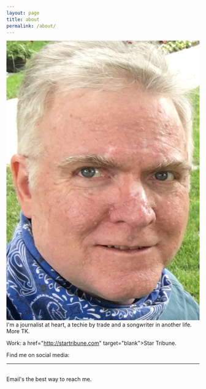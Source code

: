 ```yaml
---
layout: page
title: about
permalink: /about/
---
```


<img class="col one right" src="/img/prof_pic.jpg">

<br/>
I'm a journalist at heart, a techie by trade and a songwriter in another life. More TK.

Work: a href="http://startribune.com" target="blank">Star Tribune</a>.

Find me on social media:
<br/>
<hr/>
<br/>
<span class="contacticon center">
	<a href="mailto:barnes@startribune.com"><i class="fa fa-envelope-square"></i></a>
	<a href="https://danbarnes.github.io" target="_blank"><i class="fa fa-github-square"></i></a>
	<a href="https://www.linkedin.com/in/danielmartinbarnes/" target="_blank"><i class="fa fa-linkedin-square"></i></a>
	<a href="https://twitter.com/danbarnes" target="_blank"><i class="fa fa-twitter-square"></i></a>
</span>

<div class="col three caption">
	Email's the best way to reach me.
</div>
